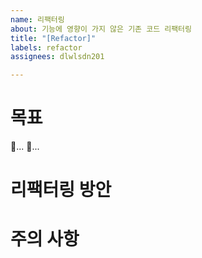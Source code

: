 ```yaml
---
name: 리팩터링
about: 기능에 영향이 가지 않은 기존 코드 리팩터링
title: "[Refactor]"
labels: refactor
assignees: dlwlsdn201

---
```


# 목표
🎯...
🎯...

# 리팩터링 방안

# 주의 사항
